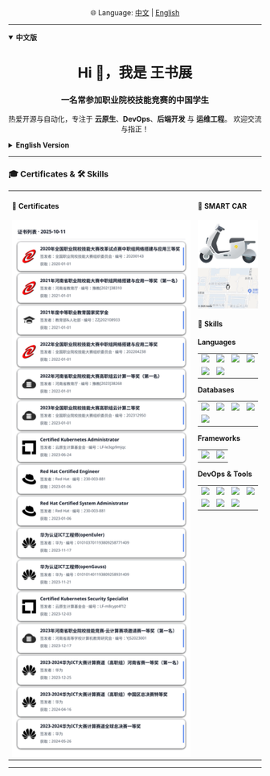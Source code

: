 <p align="center">
  🌐 Language: 
  <a href="#zh">中文</a> | 
  <a href="#en">English</a>
</p>

---

<details id="zh" open>
<summary><b>中文版</b></summary>

<h1 align="center">Hi 👋，我是 王书展</h1>
<h3 align="center">一名常参加职业院校技能竞赛的中国学生</h3>

<p align="center">
  热爱开源与自动化，专注于 <b>云原生</b>、<b>DevOps</b>、<b>后端开发</b> 与 <b>运维工程</b>。  
  欢迎交流与指正！
</p>

</details>

<details id="en">
<summary><b>English Version</b></summary>

<h1 align="center">Hi 👋, I'm Shuzhan Wang</h1>
<h3 align="center">A student from China, active in vocational skill competitions</h3>

<p align="center">
  Passionate about <b>open source</b> and <b>automation</b>.  
  Focused on <b>cloud-native</b>, <b>DevOps</b>, <b>backend development</b>, and <b>SRE/operations</b>.
</p>

</details>

---

### 🎓 Certificates & 🛠️ Skills

<table>
<tbody>
<tr>
<td width="520" valign="top">

<h4>📜 Certificates</h4>

<picture>
  <source srcset="certs-dark.svg" media="(prefers-color-scheme: dark)" />
  <source srcset="certs.svg" media="(prefers-color-scheme: light), (prefers-color-scheme: no-preference)" />
  <img src="certs.svg" alt="Certificates preview" width="520" loading="lazy" />
</picture>

</td>
<td valign="top">

<h4>🛵 SMART CAR</h4>
<img src="smart.png" alt="Smart e-bike" width="100%" loading="lazy" />
<img src="data/ebike-location.png" alt="Smart e-bike location" width="100%" loading="lazy" />
<h4>🔧 Skills</h4>

<strong>Languages</strong>

<table>
<tbody>
<tr>
  <td><img src="https://cdn.jsdelivr.net/gh/devicons/devicon/icons/go/go-original.svg" width="36" /></td>
  <td><img src="https://cdn.jsdelivr.net/gh/devicons/devicon/icons/java/java-original.svg" width="36" /></td>
  <td><img src="https://cdn.jsdelivr.net/gh/devicons/devicon/icons/python/python-original.svg" width="36" /></td>
  <td><img src="https://cdn.jsdelivr.net/gh/devicons/devicon/icons/javascript/javascript-original.svg" width="36" /></td>
</tr>
<tr>
  <td><img src="https://cdn.jsdelivr.net/gh/devicons/devicon/icons/php/php-original.svg" width="36" /></td>
  <td><img src="https://cdn.jsdelivr.net/gh/devicons/devicon@latest/icons/nodejs/nodejs-original-wordmark.svg" width="36" /></td>
</tr>
</tbody>
</table>

<strong>Databases</strong>

<table>
<tbody>
<tr>
  <td><img src="https://cdn.jsdelivr.net/gh/devicons/devicon/icons/mysql/mysql-original.svg" width="36" /></td>
  <td><img src="https://cdn.jsdelivr.net/gh/devicons/devicon/icons/postgresql/postgresql-original.svg" width="36" /></td>
  <td><img src="https://cdn.jsdelivr.net/gh/devicons/devicon/icons/mariadb/mariadb-original.svg" width="36" /></td>
  <td><img src="https://cdn.jsdelivr.net/gh/devicons/devicon/icons/sqlite/sqlite-original.svg" width="36" /></td>
</tr>
<tr>
  <td><img src="https://cdn.jsdelivr.net/gh/devicons/devicon/icons/redis/redis-original.svg" width="36" /></td>
</tr>
</tbody>
</table>

<strong>Frameworks</strong>

<table>
<tbody>
<tr>
  <td><img src="https://cdn.jsdelivr.net/gh/devicons/devicon/icons/django/django-plain.svg" width="36" /></td>
  <td><img src="https://cdn.jsdelivr.net/gh/devicons/devicon/icons/flask/flask-original.svg" width="36" /></td>
</tr>
</tbody>
</table>

<strong>DevOps & Tools</strong>

<table>
<tbody>
<tr>
  <td><img src="https://cdn.jsdelivr.net/gh/devicons/devicon@latest/icons/amazonwebservices/amazonwebservices-plain-wordmark.svg" width="36" /></td>
  <td><img src="https://cdn.jsdelivr.net/gh/devicons/devicon/icons/docker/docker-original.svg" width="36" /></td>
  <td><img src="https://cdn.jsdelivr.net/gh/devicons/devicon/icons/kubernetes/kubernetes-plain.svg" width="36" /></td>
  <td><img src="https://cdn.jsdelivr.net/gh/devicons/devicon/icons/linux/linux-original.svg" width="36" /></td>
</tr>
<tr>
  <td><img src="https://cdn.jsdelivr.net/gh/devicons/devicon/icons/jenkins/jenkins-original.svg" width="36" /></td>
  <td><img src="https://cdn.jsdelivr.net/gh/devicons/devicon/icons/git/git-original.svg" width="36" /></td>
  <td><img src="https://cdn.jsdelivr.net/gh/devicons/devicon@latest/icons/openstack/openstack-original.svg" width="36" /></td>
</tr>
</tbody>
</table>

</td>
</tr>
</tbody>
</table>



---
